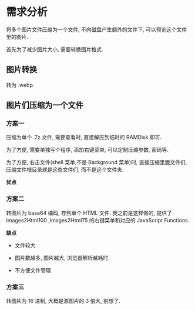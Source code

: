 # 需求分析

将多个图片文件压缩为一个文件, 不向磁盘产生额外的文件下, 可以预览这个文件里的图片.

首先为了减少图片大小, 需要转换图片格式.

## 图片转换

转为 .webp.

## 图片们压缩为一个文件

### 方案一

压缩为单个 .7z 文件, 需要查看时, 直接解压到临时的 RAMDisk 即可. 

为了方便, 需要单独写个程序, 添加右键菜单, 可以定制压缩参数, 密码等.

为了方便, 右击文件(shell 菜单,不是 Background 菜单)时, 直接压缩里面文件们, 压缩文件根目录就是这些文件们, 而不是这个文件夹.

**优点**

### 方案二

转图片为 base64 编码, 存到单个 HTML 文件.
我之前是这样做的, 提供了Images2Html100 ,Images2Html75 的右键菜单和对应的 JavaScript Functions.

**缺点**

- 文件较大

- 图片数越多, 图片越大, 浏览器解析越耗时

- 不方便文件管理

### 方案三

转图片为 16 进制, 大概是源图片的 3 倍大, 别想了. 
